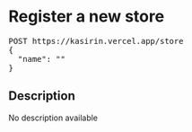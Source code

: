 # Register a new store

<pre id='liveapi-code'>POST https://kasirin.vercel.app/store
{
  "name": ""
}</pre>

## Description
No description available

